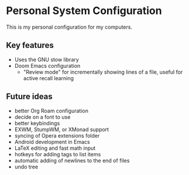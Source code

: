 # Personal System Configuration

This is my personal configuration for my computers.

## Key features

- Uses the GNU stow library
- Doom Emacs configuration
  - "Review mode" for incrementally showing lines of a file, useful for active recall learning

## Future ideas

- better Org Roam configuration
- decide on a font to use
- better keybindings
- EXWM, StumpWM, or XMonad support
- syncing of Opera extensions folder
- Android development in Emacs
- LaTeX editing and fast math input
- hotkeys for adding tags to list items
- automatic adding of newlines to the end of files
- undo tree

